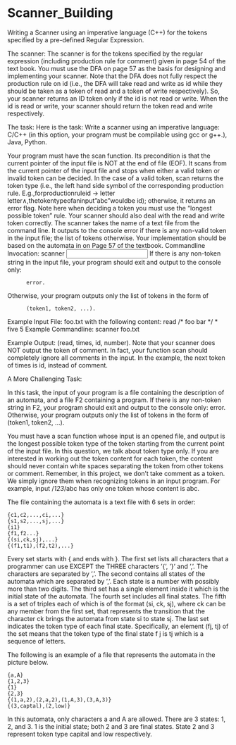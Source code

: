 # Scanner_Building
Writing a Scanner using an imperative language (C++) for the tokens specified by a pre-defined Regular Expression.

The scanner:
The scanner is for the tokens specified by the regular expression (including production rule for comment) given in page 54 of the text book.
You must use the DFA on page 57 as the basis for designing and implementing your scanner. Note that the DFA does not fully respect the production rule on id (i.e., the DFA will take read and write as id while they should be taken as a token of read and a token of write respectively). So, your scanner returns an ID token only if the id is not read or write. When the id is read or write, your scanner should return the token read and write respectively.

The task:
Here is the task: Write a scanner using an imperative language: C/C++ (in this option, your program must be compilable using gcc or g++.), Java, Python.

Your program must have the scan function. Its precondition is that the current pointer of the input file is NOT at the end of file (EOF). It scans from the current pointer of the input file and stops when either a valid token or invalid token can be decided. In the case of a valid token, scan returns the token type (i.e., the left hand side symbol of the corresponding production rule. E.g.,forproductionruleid -> letter letter∧,thetokentypeofaninput”abc”wouldbe id); otherwise, it returns an error flag. Note here when deciding a token you must use the “longest possible token” rule. Your scanner should also deal with the read and write token correctly.
The scanner takes the name of a text file from the command line. It outputs to the console error if there is any non-valid token in the input file; the list of tokens otherwise.
Your implementation should be based on the automata in on Page 57 of the textbook.
Commandline Invocation: scanner <input file name>
If there is any non-token string in the input file, your program should exit and output to the console only:

          error.
          
Otherwise, your program outputs only the list of tokens in the form of

          (token1, token2, ...).
          
Example Input File: foo.txt with the following content: 
    read
    /* foo
    bar */
    *
    five 5
Example Commandline: scanner foo.txt

Example Output: (read, times, id, number).
Note that your scanner does NOT output the token of comment. In fact, your function scan
should completely ignore all comments in the input. In the example, the next token of times is id, instead of comment.

A More Challenging Task: 

In this task, the input of your program is a file containing the description of an automata,
and a file F2 containing a program.
If there is any non-token string in F2, your program should exit and output to the console
only:
          error.
Otherwise, your program outputs only the list of tokens in the form of 
          (token1, token2, ...).
          
You must have a scan function whose input is an opened file, and output is the longest possible token type of the token starting from the current point of the input file. In this question, we talk about token type only. If you are interested in working out the token content for each token, the content should never contain white spaces separating the token from other tokens or comment. 
Remember, in this project, we don’t take comment as a token. We simply ignore them when recognizing tokens in an input program. For example, input /*123*/abc has only one token whose content is abc.

The file containing the automata is a text file with 6 sets in order:

    {c1,c2,...,ci,...} 
    {s1,s2,...,sj,...} 
    {i1}
    {f1,f2...} 
    {(si,ck,sj),...} 
    {(f1,t1),(f2,t2),...}
    
Every set starts with { and ends with }. The first set lists all characters that a programmer can use EXCEPT the THREE characters ’{’, ’}’ and ’,’. The characters are separated by ’,’. The second contains all states of the automata which are separated by ’,’. Each state is a number with possibly more than two digits. The third set has a single element inside it which is the initial state of the automata. The fourth set includes all final states. The fifth is a set of triples each of which is of the format (si, ck, sj), where ck can be any member from the first set, that represents the transition that the character ck brings the automata from state si to state sj. The last set indicates the token type of each final state. Specifically, an element (fj, tj) of the set means that the token type of the final state f j is tj which is a sequence of letters.

The following is an example of a file that represents the automata in the picture below.

    {a,A}
    {1,2,3}
    {1}
    {2,3} 
    {(1,a,2),(2,a,2),(1,A,3),(3,A,3)} 
    {(3,captal),(2,low)}
    
In this automata, only characters a and A are allowed. There are 3 states: 1, 2, and 3. 1 is the initial state; both 2 and 3 are final states. State 2 and 3 represent token type capital and low respectively.
